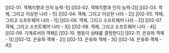 [[02-01. 객체지향과 인지 능력-1]]
[[02-02. 객체지향과 인지 능력-2]]
[[02-03. 객체, 그리고 이상한 나라 - 1]]
[[02-04. 객체, 그리고 이상한 나라 - 2]]
[[02-05. 객체, 그리고 소프트웨어 나라 - 1]]
[[02-06. 객체, 그리고 소프트웨어 나라 - 2]]
[[02-07. 객체, 그리고 소프트웨어 나라 - 3]]
[[02-08. 객체, 그리고 소프트웨어 나라 - 4]]
[[02-09. 기계로서의 객체]]
[[02-10. 행동이 상태를 결정한다]]
[[02-11. 은유와 객체 - 1]]
[[02-12. 은유와 객체 - 2]]
[[02-13. 은유와 객체 - 3]]
[[02-14. 은유와 객체 - 4]]